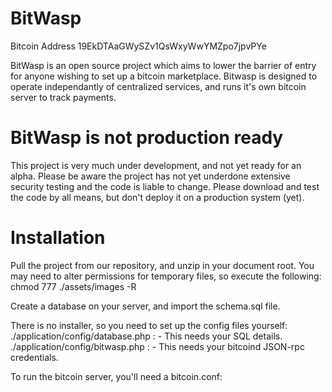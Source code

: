 BitWasp
===

Bitcoin Address 19EkDTAaGWySZv1QsWxyWwYMZpo7jpvPYe

BitWasp is an open source project which aims to lower the barrier of entry for anyone wishing to set up a bitcoin marketplace. Bitwasp is designed to operate independantly of centralized services, and runs it's own bitcoin server to track payments.

BitWasp is not production ready
===

This project is very much under development, and not yet ready for an alpha. Please be aware the project has not yet underdone extensive security testing and the code is liable to change. Please download and test the code by all means, but don't deploy it on a production system (yet).


Installation
===
Pull the project from our repository, and unzip in your document root.
You may need to alter permissions for temporary files, so execute the following:
chmod 777 ./assets/images -R

Create a database on your server, and import the schema.sql file. 

There is no installer, so you need to set up the config files yourself:
./application/config/database.php :
	- This needs your SQL details. 
./application/config/bitwasp.php :
	- This needs your bitcoind JSON-rpc credentials.

To run the bitcoin server, you'll need a bitcoin.conf:

